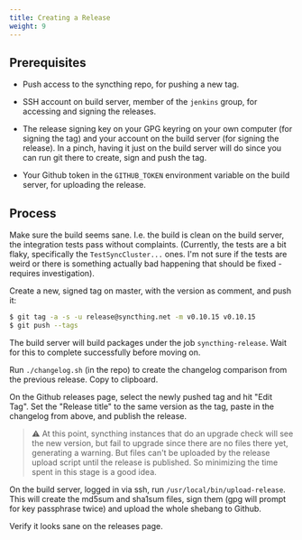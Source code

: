 ```yaml
---
title: Creating a Release
weight: 9
---
```


## Prerequisites

 - Push access to the syncthing repo, for pushing a new tag.

 - SSH account on build server, member of the `jenkins` group, for accessing and signing the releases.

 - The release signing key on your GPG keyring on your own computer (for signing the tag) and your account on the build server (for signing the release). In a pinch, having it just on the build server will do since you can run git there to create, sign and push the tag.

 - Your Github token in the `GITHUB_TOKEN` environment variable on the build server, for uploading the release.

## Process

Make sure the build seems sane. I.e. the build is clean on the build server, the integration tests pass without complaints. (Currently, the tests are a bit flaky, specifically the `TestSyncCluster...` ones. I'm not sure if the tests are weird or there is something actually bad happening that should be fixed - requires investigation).

Create a new, signed tag on master, with the version as comment, and push it:

```bash
$ git tag -a -s -u release@syncthing.net -m v0.10.15 v0.10.15
$ git push --tags
```

The build server will build packages under the job `syncthing-release`. Wait for this to complete successfully before moving on.

Run `./changelog.sh` (in the repo) to create the changelog comparison from the previous release. Copy to clipboard.

On the Github releases page, select the newly pushed tag and hit "Edit Tag". Set the "Release title" to the same version as the tag, paste in the changelog from above, and publish the release.

> :warning: At this point, syncthing instances that do an upgrade check will see the new version, but fail to upgrade since there are no files there yet, generating a warning. But files can't be uploaded by the release upload script until the release is published. So minimizing the time spent in this stage is a good idea.

On the build server, logged in via ssh, run `/usr/local/bin/upload-release`. This will create the md5sum and sha1sum files, sign them (gpg will prompt for key passphrase twice) and upload the whole shebang to Github.

Verify it looks sane on the releases page.
